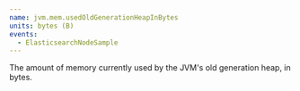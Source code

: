 ```yaml
---
name: jvm.mem.usedOldGenerationHeapInBytes
units: bytes (B)
events:
  - ElasticsearchNodeSample
---
```


The amount of memory currently used by the JVM's old generation heap, in bytes.